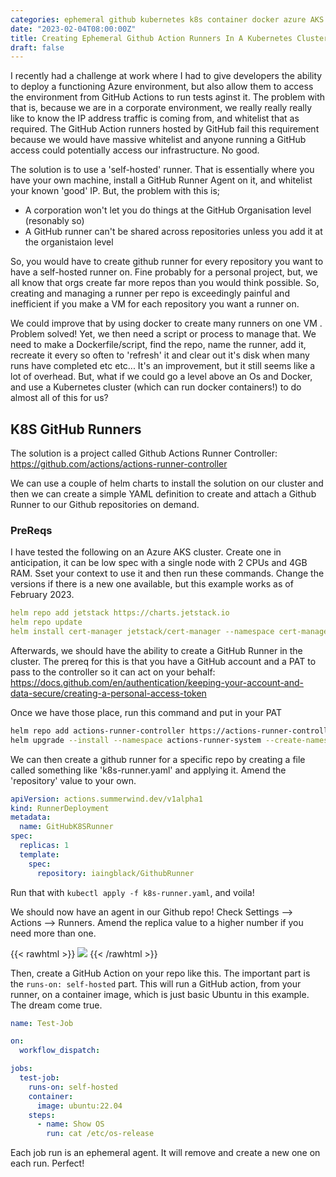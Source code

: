 ```yaml
---
categories: ephemeral github kubernetes k8s container docker azure AKS
date: "2023-02-04T08:00:00Z"
title: Creating Ephemeral Github Action Runners In A Kubernetes Cluster
draft: false
---
```


I recently had a challenge at work where I had to give developers the ability to deploy a functioning Azure environment, but also allow them to access the environment from GitHub Actions to run tests aginst it. The problem with that is, because we are in a corporate environment, we really really really like to know the IP address traffic is coming from, and whitelist that as required. The GitHub Action runners hosted by GitHub fail this requirement because we would have massive whitelist and anyone running a GitHub access could potentially access our infrastructure. No good.

The solution is to use a 'self-hosted' runner. That is essentially where you have your own machine, install a GitHub Runner Agent on it, and whitelist your known 'good' IP. But, the problem with this is;
 - A corporation won't let you do things at the GitHub Organisation level (resonably so)
 - A GitHub runner can't be shared across repositories unless you add it at the organistaion level

So, you would have to create github runner for every repository you want to have a self-hosted runner on. Fine probably for a personal project, but, we all know that orgs create far more repos than you would think possible. So, creating and managing a runner per repo is exceedingly painful and inefficient if you make a VM for each repository you want a runner on.

We could improve that by using docker to create many runners on one VM . Problem solved! Yet, we then need a script or process to manage that. We need to make a Dockerfile/script, find the repo, name the runner, add it, recreate it every so often to 'refresh' it and clear out it's disk when many runs have completed etc etc... It's an improvement, but it still seems like a lot of overhead. But, what if we could go a level above an Os and Docker, and use a Kubernetes cluster (which can run docker containers!) to do almost all of this for us?

## K8S GitHub Runners 

The solution is a project called Github Actions Runner Controller: https://github.com/actions/actions-runner-controller

We can use a couple of helm charts to install the solution on our cluster and then we can create a simple YAML definition to create and attach a Github Runner to our Github repositories on demand.

### PreReqs

I have tested the following on an Azure AKS cluster. Create one in anticipation, it can be low spec with a single node with 2 CPUs and 4GB RAM. Sset your context to use it and then run these commands. Change the versions if there is a new one available, but this example works as of February 2023.

```yaml
helm repo add jetstack https://charts.jetstack.io
helm repo update
helm install cert-manager jetstack/cert-manager --namespace cert-manager --create-namespace --version v1.11.0 --set installCRDs=true
```

Afterwards, we should have the ability to create a GitHub Runner in the cluster. The prereq for this is that you have a GitHub account and a PAT to pass to the controller so it can act on your behalf:  https://docs.github.com/en/authentication/keeping-your-account-and-data-secure/creating-a-personal-access-token

Once we have those place, run this command and put in your PAT

```bash
helm repo add actions-runner-controller https://actions-runner-controller.github.io/actions-runner-controller
helm upgrade --install --namespace actions-runner-system --create-namespace --set=authSecret.create=true --set=authSecret.github_token="REPLACE_YOUR_TOKEN_HERE" --wait actions-runner-controller actions-runner-controller/actions-runner-controller
```

We can then create a github runner for a specific repo by creating a file called something like 'k8s-runner.yaml' and applying it. Amend the 'repository' value to your own.

```yaml
apiVersion: actions.summerwind.dev/v1alpha1
kind: RunnerDeployment
metadata:
  name: GitHubK8SRunner
spec:
  replicas: 1
  template:
    spec:
      repository: iaingblack/GithubRunner
```

Run that with `kubectl apply -f k8s-runner.yaml`, and voila!

We should now have an agent in our Github repo! Check Settings --> Actions --> Runners. Amend the replica value to a higher number if you need more than one. 

{{< rawhtml >}}
<a data-fancybox="gallery" href="/assets/images/2023/Creating-Ephemeral-Github-Action-Runners-In-A-Kubernetes-Cluster/github-runner-created.png"><img src="/assets/images/2023/Creating-Ephemeral-Github-Action-Runners-In-A-Kubernetes-Cluster/github-runner-created.png"></a>
{{< /rawhtml >}}

Then, create a GitHub Action on your repo like this. The important part is the `runs-on: self-hosted` part. This will run a GitHub action, from your runner, on a container image, which is just basic Ubuntu in this example. The dream come true. 

```yaml
name: Test-Job

on:
  workflow_dispatch:

jobs:
  test-job:
    runs-on: self-hosted
    container:
      image: ubuntu:22.04
    steps:
      - name: Show OS
        run: cat /etc/os-release
```

Each job run is an ephemeral agent. It will remove and create a new one on each run. Perfect!